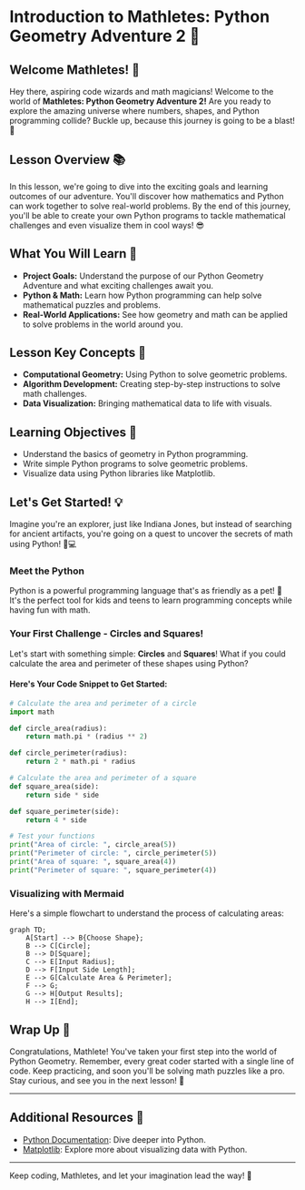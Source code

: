 # Introduction to Mathletes: Python Geometry Adventure 2 🌟

## Welcome Mathletes! 🚀
Hey there, aspiring code wizards and math magicians! Welcome to the world of **Mathletes: Python Geometry Adventure 2!** Are you ready to explore the amazing universe where numbers, shapes, and Python programming collide? Buckle up, because this journey is going to be a blast! 🎉

## Lesson Overview 📚
In this lesson, we're going to dive into the exciting goals and learning outcomes of our adventure. You'll discover how mathematics and Python can work together to solve real-world problems. By the end of this journey, you'll be able to create your own Python programs to tackle mathematical challenges and even visualize them in cool ways! 😎

## What You Will Learn 🧠
- **Project Goals:** Understand the purpose of our Python Geometry Adventure and what exciting challenges await you.
- **Python & Math:** Learn how Python programming can help solve mathematical puzzles and problems.
- **Real-World Applications:** See how geometry and math can be applied to solve problems in the world around you.

## Lesson Key Concepts 🔑
- **Computational Geometry:** Using Python to solve geometric problems.
- **Algorithm Development:** Creating step-by-step instructions to solve math challenges.
- **Data Visualization:** Bringing mathematical data to life with visuals.

## Learning Objectives 🎯
- Understand the basics of geometry in Python programming.
- Write simple Python programs to solve geometric problems.
- Visualize data using Python libraries like Matplotlib.

## Let's Get Started! 💡
Imagine you're an explorer, just like Indiana Jones, but instead of searching for ancient artifacts, you're going on a quest to uncover the secrets of math using Python! 🏺💻

### Meet the Python
Python is a powerful programming language that's as friendly as a pet! 🐍 It's the perfect tool for kids and teens to learn programming concepts while having fun with math.

### Your First Challenge - Circles and Squares!
Let's start with something simple: **Circles** and **Squares**! What if you could calculate the area and perimeter of these shapes using Python?

#### Here's Your Code Snippet to Get Started:
```python
# Calculate the area and perimeter of a circle
import math

def circle_area(radius):
    return math.pi * (radius ** 2)

def circle_perimeter(radius):
    return 2 * math.pi * radius

# Calculate the area and perimeter of a square
def square_area(side):
    return side * side

def square_perimeter(side):
    return 4 * side

# Test your functions
print("Area of circle: ", circle_area(5))
print("Perimeter of circle: ", circle_perimeter(5))
print("Area of square: ", square_area(4))
print("Perimeter of square: ", square_perimeter(4))
```

### Visualizing with Mermaid
Here's a simple flowchart to understand the process of calculating areas:

```mermaid
graph TD;
    A[Start] --> B{Choose Shape};
    B --> C[Circle];
    B --> D[Square];
    C --> E[Input Radius];
    D --> F[Input Side Length];
    E --> G[Calculate Area & Perimeter];
    F --> G;
    G --> H[Output Results];
    H --> I[End];
```

## Wrap Up 🎩
Congratulations, Mathlete! You've taken your first step into the world of Python Geometry. Remember, every great coder started with a single line of code. Keep practicing, and soon you'll be solving math puzzles like a pro. Stay curious, and see you in the next lesson! 👋

---

## Additional Resources 📖
- [Python Documentation](https://docs.python.org/3/): Dive deeper into Python.
- [Matplotlib](https://matplotlib.org/): Explore more about visualizing data with Python.

---

Keep coding, Mathletes, and let your imagination lead the way! 🌟